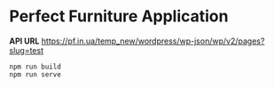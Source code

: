 # Perfect Furniture Application

**API URL**
https://pf.in.ua/temp_new/wordpress/wp-json/wp/v2/pages?slug=test

```
npm run build
npm run serve
```
